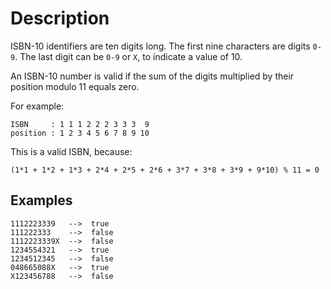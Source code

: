 # Description

ISBN-10 identifiers are ten digits long. The first nine characters are digits `0-9`. The last digit can be `0-9` or `X`, to indicate a value of 10.

An ISBN-10 number is valid if the sum of the digits multiplied by their position modulo 11 equals zero.

For example:

```
ISBN     : 1 1 1 2 2 2 3 3 3  9
position : 1 2 3 4 5 6 7 8 9 10
```

This is a valid ISBN, because:

```
(1*1 + 1*2 + 1*3 + 2*4 + 2*5 + 2*6 + 3*7 + 3*8 + 3*9 + 9*10) % 11 = 0
```

## Examples

```
1112223339   -->  true
111222333    -->  false
1112223339X  -->  false
1234554321   -->  true
1234512345   -->  false
048665088X   -->  true
X123456788   -->  false
```
